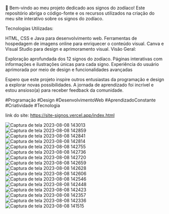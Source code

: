 🌟 Bem-vindo ao meu projeto dedicado aos signos do zodíaco! Este repositório abriga o código-fonte e os recursos utilizados na criação do meu site interativo sobre os signos do zodíaco.

Tecnologias Utilizadas:

HTML, CSS e Java para desenvolvimento web.
Ferramentas de hospedagem de imagens online para enriquecer o conteúdo visual.
Canva e Visual Studio para design e aprimoramento visual.
Visão Geral:

Exploração aprofundada dos 12 signos do zodíaco.
Páginas interativas com informações e ilustrações únicas para cada signo.
Experiência do usuário aprimorada por meio de design e funcionalidades avançadas


Espero que este projeto inspire outros entusiastas da programação e design a explorar novas possibilidades. A jornada de aprendizado foi incrível e estou ansioso(a) para receber feedback da comunidade.

#Programação #Design #DesenvolvimentoWeb #AprendizadoConstante #Criatividade #Tecnologia

link do site: https://site-signos.vercel.app/index.html

![Captura de tela 2023-08-08 143013](https://github.com/GleisonAmorim/Site-Signos/assets/54336609/c8cb52ed-0c90-4f0b-9543-25ef869c916a)
![Captura de tela 2023-08-08 142859](https://github.com/GleisonAmorim/Site-Signos/assets/54336609/d020b62e-3838-448a-a69c-10c9aa893bd5)
![Captura de tela 2023-08-08 142841](https://github.com/GleisonAmorim/Site-Signos/assets/54336609/2f15b449-7d53-4980-bedb-bcb2c0067f3e)
![Captura de tela 2023-08-08 142814](https://github.com/GleisonAmorim/Site-Signos/assets/54336609/481756cf-05cd-45d5-900b-39b81565b797)
![Captura de tela 2023-08-08 142755](https://github.com/GleisonAmorim/Site-Signos/assets/54336609/84b469fc-c6c9-43ae-982c-06c96357d798)
![Captura de tela 2023-08-08 142736](https://github.com/GleisonAmorim/Site-Signos/assets/54336609/ca82ef82-8a2d-40c7-8f38-1d3c183ea6f8)
![Captura de tela 2023-08-08 142720](https://github.com/GleisonAmorim/Site-Signos/assets/54336609/575a57b0-4a34-40e4-99bb-e27922cea01d)
![Captura de tela 2023-08-08 142659](https://github.com/GleisonAmorim/Site-Signos/assets/54336609/e4c0dedb-9295-4ec6-977f-f208afd2a953)
![Captura de tela 2023-08-08 142628](https://github.com/GleisonAmorim/Site-Signos/assets/54336609/ccf61948-d655-4de5-8e8d-e0eb42a38c9e)
![Captura de tela 2023-08-08 142606](https://github.com/GleisonAmorim/Site-Signos/assets/54336609/16663479-ea5d-43e4-8deb-1d4c0db5a01c)
![Captura de tela 2023-08-08 142546](https://github.com/GleisonAmorim/Site-Signos/assets/54336609/e03b1ab4-1e38-47dc-835b-3dd316a85287)
![Captura de tela 2023-08-08 142448](https://github.com/GleisonAmorim/Site-Signos/assets/54336609/e905f89a-d929-4314-a3ee-83c42ed22a6e)
![Captura de tela 2023-08-08 142423](https://github.com/GleisonAmorim/Site-Signos/assets/54336609/846d0289-8266-4b53-9773-f619d263fbe7)
![Captura de tela 2023-08-08 142357](https://github.com/GleisonAmorim/Site-Signos/assets/54336609/802d7bb3-f855-4de3-bb10-a7cbce2ac297)
![Captura de tela 2023-08-08 142336](https://github.com/GleisonAmorim/Site-Signos/assets/54336609/2697dd7e-593a-48c8-9aec-4ca9eac42d05)
![Captura de tela 2023-08-08 141515](https://github.com/GleisonAmorim/Site-Signos/assets/54336609/62565377-21dc-48f8-849a-354acc7f3917)
